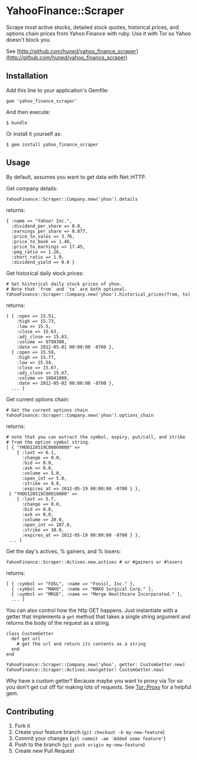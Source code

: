 # YahooFinance::Scraper

Scrape most active stocks, detailed stock quotes, historical prices, and
options chain prices from Yahoo Finance with ruby. Use it with Tor so Yahoo
doesn't block you.

See [http://github.com/huned/yahoo_finance_scraper](http://github.com/huned/yahoo_finance_scraper)

## Installation

Add this line to your application's Gemfile:

    gem 'yahoo_finance_scraper'

And then execute:

    $ bundle

Or install it yourself as:

    $ gem install yahoo_finance_scraper

## Usage

By default, assumes you want to get data with Net::HTTP.

Get company details:

    YahooFinance::Scraper::Company.new('yhoo').details

returns:

    { :name => "Yahoo! Inc.",
      :dividend_per_share => 0.0,
      :earnings_per_share => 0.877,
      :price_to_sales => 3.76,
      :price_to_book => 1.46,
      :price_to_earnings => 17.45,
      :peg_ratio => 1.26,
      :short_ratio => 1.9,
      :dividend_yield => 0.0 }

Get historical daily stock prices:

    # Get historical daily stock prices of yhoo.
    # Note that `from` and `to` are both optional.
    YahooFinance::Scraper::Company.new('yhoo').historical_prices(from, to)

returns:

    [ { :open => 15.51,
        :high => 15.73,
        :low => 15.5,
        :close => 15.63,
        :adj_close => 15.63,
        :volume => 9799300,
        :date => 2012-05-01 00:00:00 -0700 },
      { :open => 15.58,
        :high => 15.77,
        :low => 15.54,
        :close => 15.67,
        :adj_close => 15.67,
        :volume => 10841000,
        :date => 2012-05-02 00:00:00 -0700 },
      ... ]

Get current options chain:

    # Get the current options chain
    YahooFinance::Scraper::Company.new('yhoo').options_chain

returns:

    # note that you can extract the symbol, expiry, put/call, and strike
    # from the option symbol string.
    [ { "YHOO120519C00009000" =>
        { :last => 6.1,
          :change => 0.0,
          :bid => 0.0,
          :ask => 0.0,
          :volume => 5.0,
          :open_int => 5.0,
          :strike => 9.0,
          :expires_at => 2012-05-19 00:00:00 -0700 } },
     { "YHOO120519C00010000" =>
        { :last => 5.7,
          :change => 0.0,
          :bid => 0.0,
          :ask => 0.0,
          :volume => 20.0,
          :open_int => 107.0,
          :strike => 10.0,
          :expires_at => 2012-05-19 00:00:00 -0700 } },
     ... ]

Get the day's actives, % gainers, and % losers:

    YahooFinance::Scraper::Actives.new.actives # or #gainers or #losers

returns:

    [ { :symbol => "FOSL", :name => "Fossil, Inc." },
      { :symbol => "MAKO", :name => "MAKO Surgical Corp." },
      { :symbol => "MRGE", :name => "Merge Healthcare Incorporated." },
      ... ]

You can also control how the http GET happens. Just instantiate with a
getter that implements a `get` method that takes a single string argument
and returns the body of the request as a string.

    class CustomGetter
      def get url
        # get the url and return its contents as a string
      end
    end

    YahooFinance::Scraper::Company.new('yhoo', getter: CustomGetter.new)
    YahooFinance::Scraper::Actives.new(getter: CustomGetter.new)

Why have a custom getter? Because maybe you want to proxy via Tor so you
don't get cut off for making lots of requests. See
[Tor::Proxy](http://github.com/huned/tor_proxy) for a helpful gem.

## Contributing

1. Fork it
2. Create your feature branch (`git checkout -b my-new-feature`)
3. Commit your changes (`git commit -am 'Added some feature'`)
4. Push to the branch (`git push origin my-new-feature`)
5. Create new Pull Request
